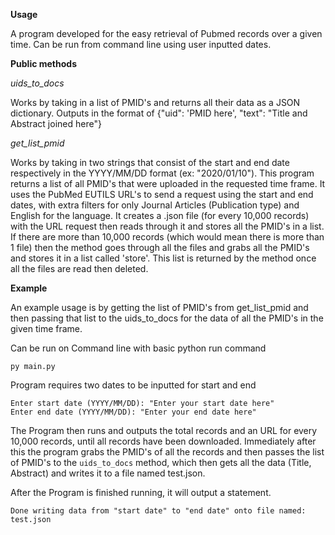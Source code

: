**Usage**

A program developed for the easy retrieval of Pubmed records over a given time. Can be run from command line using user inputted dates.

**Public methods**

*uids_to_docs*

Works by taking in a list of PMID's and returns all their data as a JSON dictionary. Outputs in the format of {"uid": 'PMID here', "text": "Title and Abstract joined here"}

*get_list_pmid*

Works by taking in two strings that consist of the start and end date respectively in the YYYY/MM/DD format (ex: "2020/01/10"). This program returns a list of all PMID's that were uploaded in the requested time frame. It uses the PubMed EUTILS URL's to send a request using the start and end dates, with extra filters for only Journal Articles (Publication type) and English for the language. It creates a .json file (for every 10,000 records) with the URL request then reads through it and stores all the PMID's in a list. If there are more than 10,000 records (which would mean there is more than 1 file) then the method goes through all the files and grabs all the PMID's and stores it in a list called 'store'. This list is returned by the method once all the files are read then deleted.

**Example**

An example usage is by getting the list of PMID's from get_list_pmid and then passing that list to the uids_to_docs for the data of all the PMID's in the given time frame.

Can be run on Command line with basic python run command
```
py main.py
```

Program requires two dates to be inputted for start and end
```
Enter start date (YYYY/MM/DD): "Enter your start date here"
Enter end date (YYYY/MM/DD): "Enter your end date here"
```

The Program then runs and outputs the total records and an URL for every 10,000 records, until all records have been downloaded. Immediately after this the program grabs the PMID's of all the records and then passes the list of PMID's to the ```uids_to_docs``` method, which then gets all the data (Title, Abstract) and writes it to a file named test.json.

After the Program is finished running, it will output a statement.
```
Done writing data from "start date" to "end date" onto file named: test.json
```
